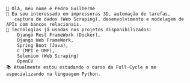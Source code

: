 

    👋 Olá, meu nome é Pedro Guilherme
    👀 Eu sou interessado em impressoras 3D, automação de tarefas,
       captura de dados (Web Scraping), desenvolvimento e modelagem de APIs com bancos relacionais.
    🌱 Tecnologias já usadas nos projetos disponibilizados: 
        Django Rest FrameWork (Docker),
        Django Web FrameWork,
        Spring Boot (Java),
        C (MPI e OMP),
        Selenium (Web Scraping)
        OpenCV
    📚 Atualmente estou estudando o curso da Full-Cycle e me especializando na linguagem Python.
